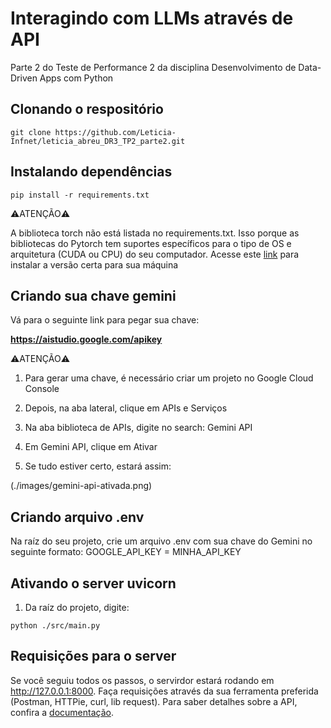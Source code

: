 # Interagindo com LLMs através de API

Parte 2 do Teste de Performance 2 da disciplina Desenvolvimento de Data-Driven Apps com Python

## Clonando o respositório

```
git clone https://github.com/Leticia-Infnet/leticia_abreu_DR3_TP2_parte2.git
```

## Instalando dependências

```
pip install -r requirements.txt
```

⚠️ATENÇÃO⚠️

A biblioteca torch não está listada no requirements.txt. Isso porque as bibliotecas do Pytorch tem suportes específicos para o tipo de OS e arquitetura (CUDA ou CPU) do seu computador. Acesse este [link](https://pytorch.org/) para instalar a versão certa para sua máquina

## Criando sua chave gemini

Vá para o seguinte link para pegar sua chave:

**https://aistudio.google.com/apikey**

⚠️ATENÇÃO⚠️

1. Para gerar uma chave, é necessário criar um projeto no Google Cloud Console

2. Depois, na aba lateral, clique em APIs e Serviços

3. Na aba biblioteca de APIs, digite no search: Gemini API

4. Em Gemini API, clique em Ativar

5. Se tudo estiver certo, estará assim:

(./images/gemini-api-ativada.png)

## Criando arquivo .env

Na raíz do seu projeto, crie um arquivo .env com sua chave do Gemini no seguinte formato: GOOGLE_API_KEY = MINHA_API_KEY

## Ativando o server uvicorn

1. Da raíz do projeto, digite:

```
python ./src/main.py
```

## Requisições para o server

Se você seguiu todos os passos, o servirdor estará rodando em http://127.0.0.1:8000. Faça requisições através da sua ferramenta preferida (Postman, HTTPie, curl, lib request). Para saber detalhes sobre a API, confira a [documentação](docs).
